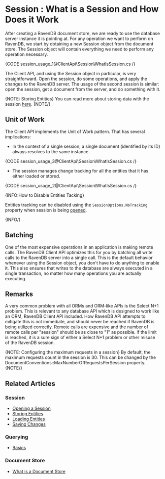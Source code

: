 ﻿# Session : What is a Session and How Does it Work

After creating a RavenDB document store, we are ready to use the database server instance it is pointing at. For any operation we want to perform on RavenDB, we start by obtaining a new Session object from the document store. The Session object will contain everything we need to perform any operation necessary.

{CODE session_usage_1@ClientApi\Session\WhatIsSession.cs /}

The Client API, and using the Session object in particular, is very straightforward. Open the session, do some operations, and apply the changes to the RavenDB server. The usage of the second session is similar: open the session, get a document from the server, and do something with it.

{NOTE: Storing Entities} 
You can read more about storing data with the session [here](./storing-entities).
{NOTE/}

## Unit of Work

The Client API implements the Unit of Work pattern. That has several implications:

* In the context of a single session, a single document (identified by its ID) always resolves to the same instance.

{CODE session_usage_3@ClientApi\Session\WhatIsSession.cs /}

* The session manages change tracking for all the entities that it has either loaded or stored.

{CODE session_usage_2@ClientApi\Session\WhatIsSession.cs /}

{INFO:How to Disable Entities Tacking}

Entities tracking can be disabled using the `SessionOptions.NoTracking` property when session is being [opened](../../client-api/session/opening-a-session#example-ii---disabling-entities-tracking).

{INFO/}

## Batching

One of the most expensive operations in an application is making remote calls. The RavenDB Client API optimizes this for you by batching all write calls to the RavenDB server into a single call. This is the default behavior whenever using the Session object, you don't have to do anything to enable it. This also ensures that writes to the database are always executed in a single transaction, no matter how many operations you are actually executing.

## Remarks

A very common problem with all ORMs and ORM-like APIs is the Select N+1 problem. This is relevant to any database API which is designed to work like an ORM, RavenDB Client API included.
How RavenDB API attempts to mitigate this is not immediate, and should never be reached if RavenDB is being utilized correctly. Remote calls are expensive and the number of remote calls per "session" should be as close to "1" as possible. If the limit is reached, it is a sure sign of either a Select N+1 problem or other misuse of the RavenDB session.

{NOTE: Configuring the maximum requests in a session} 
By default, the maximum requests count in the session is 30.
This can be changed by the DocumentConventions::MaxNumberOfRequestsPerSession property.
{NOTE/}

## Related Articles

### Session

- [Opening a Session](../../client-api/session/opening-a-session)
- [Storing Entities](../../client-api/session/storing-entities)
- [Loading Entities](../../client-api/session/loading-entities)
- [Saving Changes](../../client-api/session/saving-changes)

### Querying

- [Basics](../../indexes/querying/basics)

### Document Store

- [What is a Document Store](../../client-api/what-is-a-document-store)
